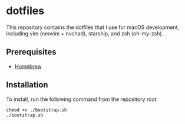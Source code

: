 # dotfiles

This repository contains the dotfiles that I use for macOS development, including vim (neovim + nvchad), starship, and zsh (oh-my-zsh).

## Prerequisites

- [Homebrew](https://brew.sh/)

## Installation

To install, run the following command from the repository root:

```shell
chmod +x ./bootstrap.sh
./bootstrap.sh
```

